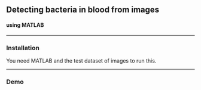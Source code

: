 ## Detecting bacteria in blood from images

#### using MATLAB




---
### Installation

You need MATLAB and the test dataset of images to run this.

---
### Demo 


